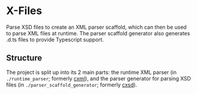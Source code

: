 # X-Files

Parse XSD files to create an XML parser scaffold, which can then be used to parse XML files at runtime.
The parser scaffold generator also generates .d.ts files to provide Typescript support.

## Structure

The project is split up into its 2 main parts: the runtime XML parser (in `./runtime_parser`; formerly [cxml](https://github.com/charto/cxml/)), and the
parser generator for parsing XSD files (in `./parser_scaffold_generator`; formerly [cxsd](https://github.com/charto/cxsd/)).
